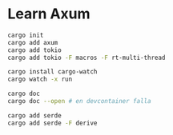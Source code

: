 # Learn Axum

```sh
cargo init
cargo add axum
cargo add tokio
cargo add tokio -F macros -F rt-multi-thread
```

```sh
cargo install cargo-watch
cargo watch -x run
```

```sh
cargo doc
cargo doc --open # en devcontainer falla
```

```sh
cargo add serde
cargo add serde -F derive
```
